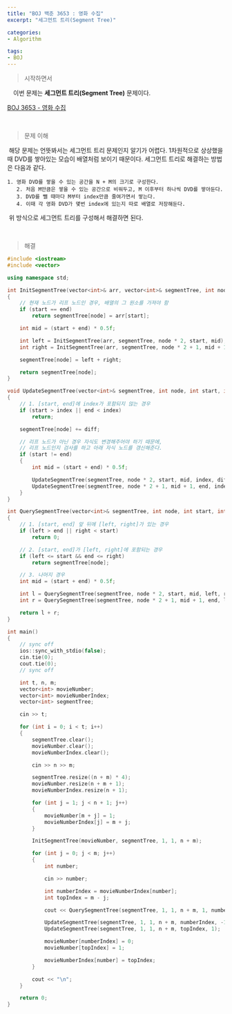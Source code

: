 ```yaml
---
title: "BOJ 백준 3653 : 영화 수집"
excerpt: "세그먼트 트리(Segment Tree)"

categories:
- Algorithm

tags:
- BOJ
---
```


> 시작하면서

　이번 문제는 **세그먼트 트리(Segment Tree)** 문제이다.

[BOJ 3653 - 영화 수집](https://www.acmicpc.net/problem/3653)    

​    

> 문제 이해

​	해당 문제는 언뜻봐서는 세그먼트 트리 문제인지 알기가 어렵다. 1차원적으로 상상했을때 DVD를 쌓아있는 모습이 배열처럼 보이기 때문이다. 세그먼트 트리로 해결하는 방법은 다음과 같다.

    1. 영화 DVD를 쌓을 수 있는 공간을 N + M의 크기로 구성한다.
       2. 처음 M만큼은 쌓을 수 있는 공간으로 비워두고, M 이후부터 하나씩 DVD를 쌓아둔다.
       3. DVD를 뺄 때마다 M부터 index만큼 줄여가면서 쌓는다.
       4. 이때 각 영화 DVD가 몇번 index에 있는지 따로 배열로 저장해둔다.

​	위 방식으로 세그먼트 트리를 구성해서 해결하면 된다.

​    

>해결

```c++
#include <iostream>
#include <vector>

using namespace std;

int InitSegmentTree(vector<int>& arr, vector<int>& segmentTree, int node, int start, int end)
{
	// 현재 노드가 리프 노드인 경우, 배열의 그 원소를 가져야 함
	if (start == end)
		return segmentTree[node] = arr[start];

	int mid = (start + end) * 0.5f;

	int left = InitSegmentTree(arr, segmentTree, node * 2, start, mid);
	int right = InitSegmentTree(arr, segmentTree, node * 2 + 1, mid + 1, end);

	segmentTree[node] = left + right;

	return segmentTree[node];
}

void UpdateSegmentTree(vector<int>& segmentTree, int node, int start, int end, int index, int diff)
{
	// 1. [start, end]에 index가 포함되지 않는 경우
	if (start > index || end < index)
		return;

	segmentTree[node] += diff;

	// 리프 노드가 아닌 경우 자식도 변경해주어야 하기 때문에,
	// 리프 노드인지 검사를 하고 아래 자식 노드를 갱신해준다.
	if (start != end)
	{
		int mid = (start + end) * 0.5f;

		UpdateSegmentTree(segmentTree, node * 2, start, mid, index, diff);
		UpdateSegmentTree(segmentTree, node * 2 + 1, mid + 1, end, index, diff);
	}
}

int QuerySegmentTree(vector<int>& segmentTree, int node, int start, int end, int left, int right)
{
	// 1. [start, end] 앞 뒤에 [left, right]가 있는 경우
	if (left > end || right < start)
		return 0;

	// 2. [start, end]가 [left, right]에 포함되는 경우
	if (left <= start && end <= right)
		return segmentTree[node];

	// 3. 나머지 경우
	int mid = (start + end) * 0.5f;

	int l = QuerySegmentTree(segmentTree, node * 2, start, mid, left, right);
	int r = QuerySegmentTree(segmentTree, node * 2 + 1, mid + 1, end, left, right);

	return l + r;
}

int main()
{
	// sync off
	ios::sync_with_stdio(false);
	cin.tie(0);
	cout.tie(0);
	// sync off

	int t, n, m;
	vector<int> movieNumber;
	vector<int> movieNumberIndex;
	vector<int> segmentTree;

	cin >> t;

	for (int i = 0; i < t; i++)
	{
		segmentTree.clear();
		movieNumber.clear();
		movieNumberIndex.clear();

		cin >> n >> m;

		segmentTree.resize((n + m) * 4);
		movieNumber.resize(n + m + 1);
		movieNumberIndex.resize(n + 1);

		for (int j = 1; j < n + 1; j++)
		{
			movieNumber[m + j] = 1;
			movieNumberIndex[j] = m + j;
		}

		InitSegmentTree(movieNumber, segmentTree, 1, 1, n + m);

		for (int j = 0; j < m; j++)
		{
			int number;

			cin >> number;

			int numberIndex = movieNumberIndex[number];
			int topIndex = m - j;

			cout << QuerySegmentTree(segmentTree, 1, 1, n + m, 1, numberIndex - 1) << " ";

			UpdateSegmentTree(segmentTree, 1, 1, n + m, numberIndex, -1);
			UpdateSegmentTree(segmentTree, 1, 1, n + m, topIndex, 1);

			movieNumber[numberIndex] = 0;
			movieNumber[topIndex] = 1;

			movieNumberIndex[number] = topIndex;
		}

		cout << "\n";
	}

	return 0;
}
```

